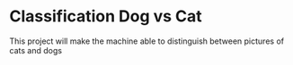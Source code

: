 # Classification Dog vs Cat

This project will make the machine able to distinguish between pictures of cats and dogs
